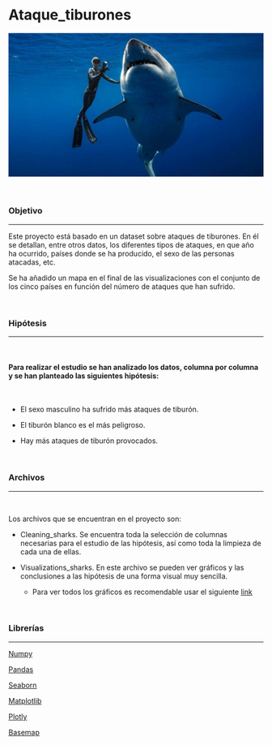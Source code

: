 # Ataque_tiburones


<img src= "_105225133_051701037.jpg">

&nbsp;
### Objetivo
-----------

Este proyecto está basado en un dataset sobre ataques de tiburones. En él se detallan, entre otros datos, los diferentes tipos de ataques, en que año ha ocurrido, países donde se ha producido, el sexo de las personas atacadas, etc.

Se ha añadido un mapa en el final de las visualizaciones con el conjunto de los cinco países en función del número de ataques que han sufrido.

&nbsp;

### Hipótesis
----------------

&nbsp;

#### Para realizar el estudio se han analizado los datos, columna por columna y se han planteado las siguientes hipótesis: 

&nbsp;

* El sexo masculino ha sufrido más ataques de tiburón.

* El tiburón blanco es el más peligroso.

* Hay más ataques de tiburón provocados.

&nbsp;

### Archivos
------------------
&nbsp;

Los archivos que se encuentran en el proyecto son:
- Cleaning_sharks. Se encuentra toda la selección de columnas necesarias para el estudio de las hipótesis, así como toda la limpieza de cada una de ellas.

- Visualizations_sharks. En este archivo se pueden ver gráficos y las conclusiones a las hipótesis de una forma visual muy sencilla. 
    - Para ver todos los gráficos es recomendable usar el siguiente  [link](https://nbviewer.org/github/JuanaMG/ataque_tiburones/blob/main/02_Visualizations_sharks.ipynb)


&nbsp;
### Librerías
------------------

[Numpy](https://numpy.org/doc/stable/reference/)

[Pandas](https://pandas.pydata.org/docs/user_guide/index.html)

[Seaborn](https://seaborn.pydata.org/tutorial.html)

[Matplotlib](https://matplotlib.org/stable/users/index.html)

[Plotly](https://plotly.com/python/getting-started/)

[Basemap](https://matplotlib.org/basemap/)

